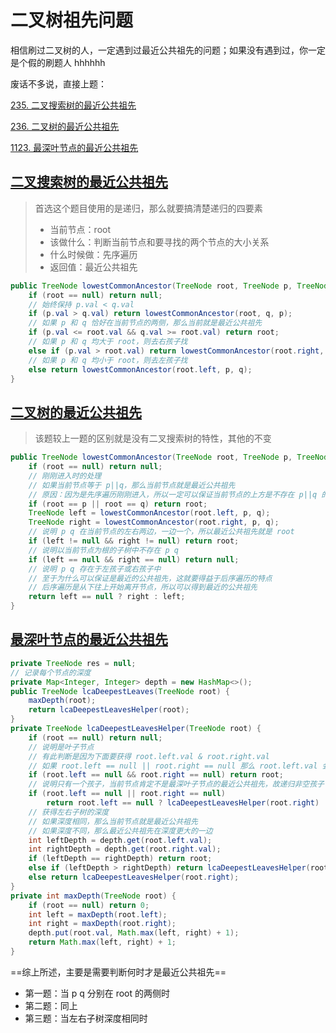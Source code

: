 # 二叉树祖先问题

相信刷过二叉树的人，一定遇到过最近公共祖先的问题；如果没有遇到过，你一定是个假的刷题人 hhhhhh

废话不多说，直接上题：

[235. 二叉搜索树的最近公共祖先](https://leetcode-cn.com/problems/lowest-common-ancestor-of-a-binary-search-tree/)

[236. 二叉树的最近公共祖先](https://leetcode-cn.com/problems/lowest-common-ancestor-of-a-binary-tree/)

[1123. 最深叶节点的最近公共祖先](https://leetcode-cn.com/problems/lowest-common-ancestor-of-deepest-leaves/)

## [二叉搜索树的最近公共祖先](https://leetcode-cn.com/problems/lowest-common-ancestor-of-a-binary-search-tree/)

> 首选这个题目使用的是递归，那么就要搞清楚递归的四要素
>
> - 当前节点：root
> - 该做什么：判断当前节点和要寻找的两个节点的大小关系
> - 什么时候做：先序遍历
> - 返回值：最近公共祖先

```java
public TreeNode lowestCommonAncestor(TreeNode root, TreeNode p, TreeNode q) {
    if (root == null) return null;
    // 始终保持 p.val < q.val
    if (p.val > q.val) return lowestCommonAncestor(root, q, p);
    // 如果 p 和 q 恰好在当前节点的两侧，那么当前就是最近公共祖先
    if (p.val <= root.val && q.val >= root.val) return root;
    // 如果 p 和 q 均大于 root，则去右孩子找
    else if (p.val > root.val) return lowestCommonAncestor(root.right, p, q);
    // 如果 p 和 q 均小于 root，则去左孩子找
    else return lowestCommonAncestor(root.left, p, q);
}
```

## [二叉树的最近公共祖先](https://leetcode-cn.com/problems/lowest-common-ancestor-of-a-binary-tree/)

> 该题较上一题的区别就是没有二叉搜索树的特性，其他的不变

```java
public TreeNode lowestCommonAncestor(TreeNode root, TreeNode p, TreeNode q) {
    if (root == null) return null;
    // 刚刚进入时的处理
    // 如果当前节点等于 p||q，那么当前节点就是最近公共祖先
    // 原因：因为是先序遍历刚刚进入，所以一定可以保证当前节点的上方是不存在 p||q 的
    if (root == p || root == q) return root;
    TreeNode left = lowestCommonAncestor(root.left, p, q);
    TreeNode right = lowestCommonAncestor(root.right, p, q);
    // 说明 p q 在当前节点的左右两边，一边一个，所以最近公共祖先就是 root
    if (left != null && right != null) return root;
    // 说明以当前节点为根的子树中不存在 p q
    if (left == null && right == null) return null;
    // 说明 p q 存在于左孩子或右孩子中
    // 至于为什么可以保证是最近的公共祖先，这就要得益于后序遍历的特点
    // 后序遍历是从下往上开始离开节点，所以可以得到最近的公共祖先
    return left == null ? right : left;
}
```

## [最深叶节点的最近公共祖先](https://leetcode-cn.com/problems/lowest-common-ancestor-of-deepest-leaves/)

```java
private TreeNode res = null;
// 记录每个节点的深度
private Map<Integer, Integer> depth = new HashMap<>();
public TreeNode lcaDeepestLeaves(TreeNode root) {
    maxDepth(root);
    return lcaDeepestLeavesHelper(root);
}
private TreeNode lcaDeepestLeavesHelper(TreeNode root) {
    if (root == null) return null;
    // 说明是叶子节点
    // 有此判断是因为下面要获得 root.left.val & root.right.val
    // 如果 root.left == null || root.right == null 那么 root.left.val 会空指针异常
    if (root.left == null && root.right == null) return root;
    // 说明只有一个孩子，当前节点肯定不是最深叶子节点的最近公共祖先，故递归非空孩子节点
    if (root.left == null || root.right == null) 
        return root.left == null ? lcaDeepestLeavesHelper(root.right) : lcaDeepestLeavesHelper(root.left);
	// 获得左右子树的深度
    // 如果深度相同，那么当前节点就是最近公共祖先
    // 如果深度不同，那么最近公共祖先在深度更大的一边
    int leftDepth = depth.get(root.left.val);
    int rightDepth = depth.get(root.right.val);
    if (leftDepth == rightDepth) return root;
    else if (leftDepth > rightDepth) return lcaDeepestLeavesHelper(root.left);
    else return lcaDeepestLeavesHelper(root.right);
}
private int maxDepth(TreeNode root) {
    if (root == null) return 0;
    int left = maxDepth(root.left);
    int right = maxDepth(root.right);
    depth.put(root.val, Math.max(left, right) + 1);
    return Math.max(left, right) + 1;
}
```



==综上所述，主要是需要判断何时才是最近公共祖先==

- 第一题：当 p q 分别在 root 的两侧时
- 第二题：同上
- 第三题：当左右子树深度相同时